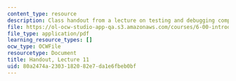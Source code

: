 ```yaml
---
content_type: resource
description: Class handout from a lecture on testing and debugging computer programs.
file: https://ol-ocw-studio-app-qa.s3.amazonaws.com/courses/6-00-introduction-to-computer-science-and-programming-fall-2008/80a2474a2303182082e7da1e6fbeb0bf_lec11.pdf
file_type: application/pdf
learning_resource_types: []
ocw_type: OCWFile
resourcetype: Document
title: Handout, Lecture 11
uid: 80a2474a-2303-1820-82e7-da1e6fbeb0bf
---
```

